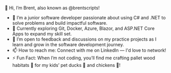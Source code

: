 👋 Hi, I’m Brent, also known as @brentscripts!
- 👀 I’m a junior software developer passionate about using C# and .NET to solve problems and build impactful software.
- 🌱 Currently exploring Git, Docker, Azure, Blazor, and ASP.NET Core Apps to expand my skill set.
- 💞️ I’m open to feedback and discussions on my practice projects as I learn and grow in the software development journey.
- 📫 How to reach me: Connect with me on LinkedIn — I'd love to network!
- ⚡ Fun Fact: When I’m not coding, you’ll find me crafting pallet wood habitats 🏡 for my kids’ pet ducks 🦆 and chickens 🐓!

<!---
brentscripts/brentscripts is a ✨ special ✨ repository because its `README.md` (this file) appears on your GitHub profile.
You can click the Preview link to take a look at your changes.
--->
